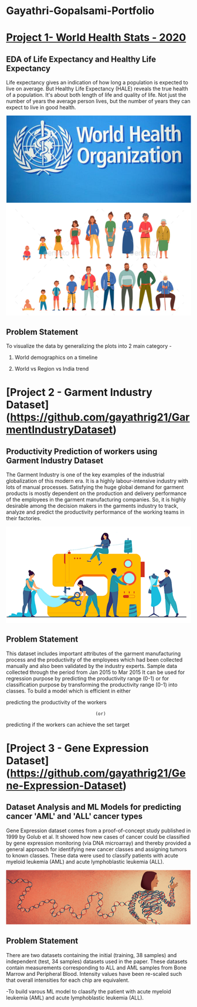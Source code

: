 # Gayathri-Gopalsami-Portfolio


# [Project 1- World Health Stats - 2020](https://github.com/gayathrig21/WorldHealthStats2020)

  ## EDA of Life Expectancy and Healthy Life Expectancy

  Life expectancy gives an indication of how long a population is expected to live on average. 
  But Healthy Life Expectancy (HALE) reveals the true health of a population. It's about both length of life and quality of life. Not just the number of years the average person lives, but the number of years they can expect to live in good health.

  ![alt text](https://github.com/gayathrig21/WorldHealthStats2020/blob/main/LEvsHALE.png?raw=true)

  ## Problem Statement 

  To visualize the data by generalizing the plots into 2 main category -
  
  1) World demographics on a timeline
 
  2) World vs Region vs India trend

# [Project 2 - Garment Industry Dataset] (https://github.com/gayathrig21/GarmentIndustryDataset)  

  ## Productivity Prediction of workers using Garment Industry Dataset

  The Garment Industry is one of the key examples of the industrial globalization of this modern era. It is a highly labour-intensive industry with lots of manual processes. 
  Satisfying the huge global demand for garment products is mostly dependent on the production and delivery performance of the employees in the garment manufacturing companies. 
  So, it is highly desirable among the decision makers in the garments industry to track, analyze and predict the productivity performance of the working teams in their   factories.

  ![alt text](https://github.com/gayathrig21/GarmentIndustryDataset/blob/main/GarmentIndustry.png?raw=true)


  ## Problem Statement

  This dataset includes important attributes of the garment manufacturing process and the productivity of the employees which had been collected manually and also been validated by the industry experts. 
  Sample data collected through the period from Jan 2015 to Mar 2015
  It can be used for regression purpose by predicting the productivity range (0-1) or for classification purpose by transforming the productivity range (0-1) into 
  classes.
  To build a model which is efficient in either

  predicting the productivity of the workers 

                                      (or)

  predicting if the workers can achieve the set target
  
  # [Project 3 - Gene Expression Dataset] (https://github.com/gayathrig21/Gene-Expression-Dataset)

  ## Dataset Analysis and ML Models for predicting cancer 'AML' and 'ALL' cancer types

  Gene Expression dataset comes from a proof-of-concept study published in 1999 by Golub et al. It showed how new cases of cancer could be classified by gene expression monitoring (via DNA microarray) and thereby provided a general approach for identifying new cancer classes and assigning tumors to known classes. These data were used to classify patients with acute myeloid leukemia (AML) and acute lymphoblastic leukemia (ALL).

  ![alt text](https://github.com/gayathrig21/Gene-Expression-Dataset/blob/main/GeneExpression.png?raw=true)

  ## Problem Statement
  There are two datasets containing the initial (training, 38 samples) and independent (test, 34 samples) datasets used in the paper. These datasets contain measurements corresponding to ALL and AML samples from Bone Marrow and Peripheral Blood. Intensity values have been re-scaled such that overall intensities for each chip are equivalent.

  -To build varous ML model to claasify the patient with acute myeloid leukemia (AML) and acute lymphoblastic leukemia (ALL).

